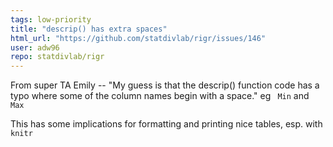 ```yaml
---
tags: low-priority
title: "descrip() has extra spaces"
html_url: "https://github.com/statdivlab/rigr/issues/146"
user: adw96
repo: statdivlab/rigr
---
```


From super TA Emily -- "My guess is that the descrip() function code has a typo where some of the column names begin with a space." eg  ` Min​` and ` Max​`

This has some implications for formatting and printing nice tables, esp. with `knitr`